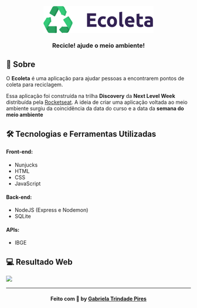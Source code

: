 

<h3 align="center">
    <img alt="Logo" title="#logo" width="300px" src="https://github.com/gabipires/Ecoleta_Rocketseat_NLW01/blob/master/logo.png">
    <br><br>
    <b>Recicle! ajude o meio ambiente!</b>  
    <br>
</h3>


## :bookmark: Sobre

O <strong>Ecoleta</strong> é uma aplicação para ajudar pessoas a encontrarem pontos de coleta para reciclagem.

Essa aplicação foi construída na trilha <strong>Discovery</strong> da <strong>Next Level Week</strong> distribuída pela [Rocketseat](https://rocketseat.com.br/). 
A ideia de criar uma aplicação voltada ao meio ambiente surgiu da coincidência da data do curso e a data da <strong>semana do meio ambiente</strong>

## 🛠 Tecnologias e Ferramentas Utilizadas

#### Front-end:
   - Nunjucks
   - HTML
   - CSS
   - JavaScript

#### Back-end:
   - NodeJS (Express e Nodemon)
   - SQLite

#### APIs:
   - IBGE
  
  
## :computer: Resultado Web

![](https://github.com/gabipires/Ecoleta_Rocketseat_NLW01/blob/master/overview_ecoleta.gif)
  
---

<h4 align="center">
    Feito com 💜 by <a href="https://www.linkedin.com/in/gabipires/" target="_blank">Gabriela Trindade Pires</a>
</h4>
